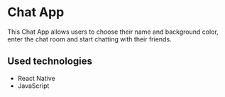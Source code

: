 # Chat App
This Chat App allows users to choose their name and background color, enter the chat room and start chatting with their friends.
## Used technologies
- React Native
- JavaScript